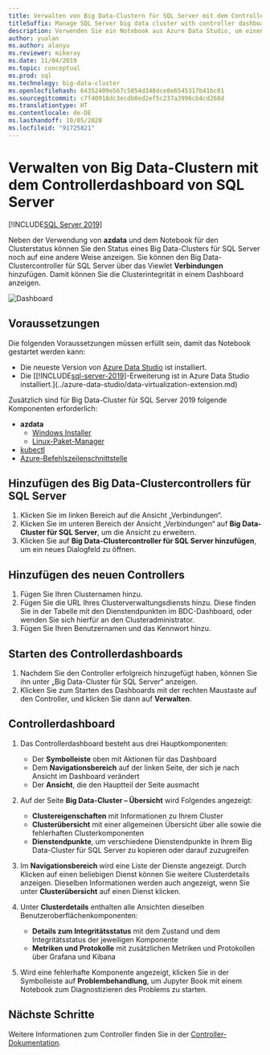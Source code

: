```yaml
---
title: Verwalten von Big Data-Clustern für SQL Server mit dem Controllerdashboard
titleSuffix: Manage SQL Server big data cluster with controller dashboard
description: Verwenden Sie ein Notebook aus Azure Data Studio, um einen Big Data-Cluster zu verwalten und Probleme für ihn zu beheben.
author: yualan
ms.author: alanyu
ms.reviewer: mikeray
ms.date: 11/04/2019
ms.topic: conceptual
ms.prod: sql
ms.technology: big-data-cluster
ms.openlocfilehash: 64352409e567c5854d348dce8e6545317b41bc01
ms.sourcegitcommit: c7f40918dc3ecdb0ed2ef5c237a3996cb4cd268d
ms.translationtype: HT
ms.contentlocale: de-DE
ms.lasthandoff: 10/05/2020
ms.locfileid: "91725821"
---
```

# <a name="manage-big-data-clusters-for-sql-server-controller-dashboard"></a>Verwalten von Big Data-Clustern mit dem Controllerdashboard von SQL Server

[!INCLUDE[SQL Server 2019](../includes/applies-to-version/sqlserver2019.md)]

Neben der Verwendung von **azdata** und dem Notebook für den Clusterstatus können Sie den Status eines Big Data-Clusters für SQL Server noch auf eine andere Weise anzeigen. Sie können den Big Data-Clustercontroller für SQL Server über das Viewlet **Verbindungen** hinzufügen. Damit können Sie die Clusterintegrität in einem Dashboard anzeigen.

![Dashboard](media/manage-with-controller-dashboard/controller-dashboard.png)
## <a name="prerequisites"></a>Voraussetzungen

Die folgenden Voraussetzungen müssen erfüllt sein, damit das Notebook gestartet werden kann:

* Die neueste Version von [Azure Data Studio](../azure-data-studio/download-azure-data-studio.md) ist installiert.
* Die [[!INCLUDE[sql-server-2019](../includes/sssqlv15-md.md)]-Erweiterung ist in Azure Data Studio installiert.](../azure-data-studio/data-virtualization-extension.md)

Zusätzlich sind für Big Data-Cluster für SQL Server 2019 folgende Komponenten erforderlich:

* **azdata**
    - [Windows Installer](../azdata/install/deploy-install-azdata-installer.md)
    - [Linux-Paket-Manager](../azdata/install/deploy-install-azdata-linux-package.md)
* [kubectl](https://kubernetes.io/docs/tasks/tools/install-kubectl/#install-kubectl-binary-using-native-package-management)
* [Azure-Befehlszeilenschnittstelle](/cli/azure/install-azure-cli)

## <a name="add-sql-server-big-data-cluster-controller"></a>Hinzufügen des Big Data-Clustercontrollers für SQL Server

1. Klicken Sie im linken Bereich auf die Ansicht „Verbindungen“.
2. Klicken Sie im unteren Bereich der Ansicht „Verbindungen“ auf **Big Data-Cluster für SQL Server**, um die Ansicht zu erweitern.
3. Klicken Sie auf **Big Data-Clustercontroller für SQL Server hinzufügen**, um ein neues Dialogfeld zu öffnen.

## <a name="add-new-controller"></a>Hinzufügen des neuen Controllers

1. Fügen Sie Ihren Clusternamen hinzu.
2. Fügen Sie die URL Ihres Clusterverwaltungsdiensts hinzu. Diese finden Sie in der Tabelle mit den Dienstendpunkten im BDC-Dashboard, oder wenden Sie sich hierfür an den Clusteradministrator.
3. Fügen Sie Ihren Benutzernamen und das Kennwort hinzu.

## <a name="launch-controller-dashboard"></a>Starten des Controllerdashboards

1. Nachdem Sie den Controller erfolgreich hinzugefügt haben, können Sie ihn unter „Big Data-Cluster für SQL Server“ anzeigen.
2. Klicken Sie zum Starten des Dashboards mit der rechten Maustaste auf den Controller, und klicken Sie dann auf **Verwalten**.

## <a name="controller-dashboard"></a>Controllerdashboard

1. Das Controllerdashboard besteht aus drei Hauptkomponenten:

    - Der **Symbolleiste** oben mit Aktionen für das Dashboard
    - Dem **Navigationsbereich** auf der linken Seite, der sich je nach Ansicht im Dashboard verändert
    - Der **Ansicht**, die den Hauptteil der Seite ausmacht

2. Auf der Seite **Big Data-Cluster – Übersicht** wird Folgendes angezeigt:

    - **Clustereigenschaften** mit Informationen zu Ihrem Cluster
    - **Clusterübersicht** mit einer allgemeinen Übersicht über alle sowie die fehlerhaften Clusterkomponenten
    - **Dienstendpunkte**, um verschiedene Dienstendpunkte in Ihrem Big Data-Cluster für SQL Server zu kopieren oder darauf zuzugreifen

3. Im **Navigationsbereich** wird eine Liste der Dienste angezeigt. Durch Klicken auf einen beliebigen Dienst können Sie weitere Clusterdetails anzeigen. Dieselben Informationen werden auch angezeigt, wenn Sie unter **Clusterübersicht** auf einen Dienst klicken.

4. Unter **Clusterdetails** enthalten alle Ansichten dieselben Benutzeroberflächenkomponenten:

    - **Details zum Integritätsstatus** mit dem Zustand und dem Integritätsstatus der jeweiligen Komponente
    - **Metriken und Protokolle** mit zusätzlichen Metriken und Protokollen über Grafana und Kibana

1. Wird eine fehlerhafte Komponente angezeigt, klicken Sie in der Symbolleiste auf **Problembehandlung**, um Jupyter Book mit einem Notebook zum Diagnostizieren des Problems zu starten.

## <a name="next-steps"></a>Nächste Schritte

Weitere Informationen zum Controller finden Sie in der [Controller-Dokumentation](concept-controller.md).